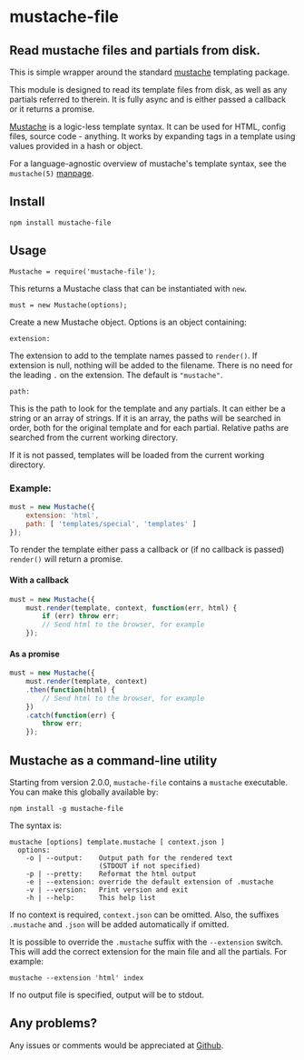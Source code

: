 # mustache-file

[mustache]: http://mustache.github.io/
[issues]: https://github.com/CliffS/mustache-file/issues

## Read mustache files and partials from disk.

This is simple wrapper around the standard [mustache][mustache]
templating package.

This module is designed to read its template files from disk, as well as
any partials referred to therein.  It is fully async and is either
passed a callback or it returns a promise.

[Mustache][mustache] is a logic-less template syntax. It can be used for HTML,
config files, source code - anything. It works by expanding tags in a template
using values provided in a hash or object.

For a language-agnostic overview of mustache's template syntax, see the
`mustache(5)` [manpage][mustache].

## Install

    npm install mustache-file

## Usage

    Mustache = require('mustache-file');

This returns a Mustache class that can be instantiated with `new`.

    must = new Mustache(options);

Create a new Mustache object.  Options is an object containing:

    extension:

The extension to add to the template names passed to `render()`.  If extension
is null, nothing will be added to the filename.  There is no need for
the leading `.` on the extension.  The default is `"mustache"`.

    path:

This is the path to look for the template and any partials.  It can either
be a string or an array of strings.  If it is an array, the paths will be
searched in order, both for the original template and for each partial.
Relative paths are searched from the current working directory.

If it is not passed, templates will be loaded from the current working
directory.

### Example:

```javascript
must = new Mustache({
    extension: 'html',
    path: [ 'templates/special', 'templates' ]
});
```

To render the template either pass a callback or
(if no callback is passed) `render()` will return
a promise.

#### With a callback

```javascript
must = new Mustache({
    must.render(template, context, function(err, html) {
        if (err) throw err;
        // Send html to the browser, for example
    });
```


#### As a promise

```javascript
must = new Mustache({
    must.render(template, context)
    .then(function(html) {
        // Send html to the browser, for example
    })
    .catch(function(err) {
        throw err;
    });
```

## Mustache as a command-line utility

Starting from version 2.0.0, `mustache-file` contains a
`mustache` executable.  You can make this globally available
by:

    npm install -g mustache-file

The syntax is:

    mustache [options] template.mustache [ context.json ]
      options:
        -o | --output:    Output path for the rendered text
                          (STDOUT if not specified)
        -p | --pretty:    Reformat the html output
        -e | --extension: override the default extension of .mustache
        -v | --version:   Print version and exit
        -h | --help:      This help list

If no context is required, `context.json` can be omitted.  Also,
the suffixes `.mustache` and `.json` will be added automatically
if omitted.

It is possible to override the `.mustache` suffix with the 
`--extension` switch.  This will add the correct extension
for the main file and all the partials.  For example:

    mustache --extension 'html' index

If no output file is specified, output will be to stdout.

## Any problems?

Any issues or comments would be appreciated at [Github][issues].

